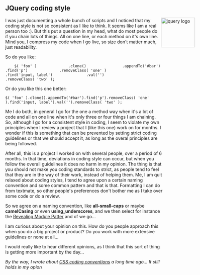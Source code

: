 <article><h2>JQuery coding style</h2><p><img src="http://wnas.nl/user/files/images-3_20100601020805.jpeg" alt="jquery logo" title="images-3.jpeg" border="0" width="108" height="94" style="float:right;margin-right:-100px" />I was just documenting a whole bunch of scripts and I noticed that my coding style is not so consistent as I like to think. It seems like I am a real person too :). But this put a question in my head, what do most people do if you chain lots of things. All on one line, or each method on it's own line. Mind you, I compress my code when I go live, so size don't matter much, just readability.</p><p>So do you like:</p><pre><code>	$( 'foo' )				.clone()				.appendTo('#bar')				.find('p')				.removeClass( 'one' )				.find('input, label')				.val('')				.removeClass( 'two' );</code></pre><p>Or do you like this one better:</p><pre><code>$( 'foo' ).clone().appendTo('#bar').find('p').removeClass( 'one' ).find('input, label').val('').removeClass( 'two' );</code></pre><p>Me I do both, in general I go for the one a method way when it's a lot of code and all on one line when it's only three or four things I am chaining. So, although I go for a consistent style in coding, I seem to violate my own principles when I review a project that I (like this one) work on for months. I wonder if this is something that can be prevented by setting strict coding guidelines or that we should accept it, as long as the overal principles are being followed.</p><p>After all, this is a project I worked on with several people, over a period of 6 months. In that time, deviations in coding style can occur, but when you follow the overall guidelines it does no harm in my opinion. The thing is that you should not make you coding standards to strict, as people tend to feel that they are in the way of their work, instead of helping them. Me, I am quit relaxed about coding styles, I tend to agree upon a certain naming convention and some common pattern and that is that. Formatting I can do from textmate, so other people's preferences don't bother me as I take over some code or do a review.</p><p>So we agree on a naming convention, like <strong>all-small-caps</strong> or maybe <strong>camelCasing</strong> or even <strong>using_underscores</strong>, and we then select for instance the <a href="http://www.wait-till-i.com/2007/08/22/again-with-the-module-pattern-reveal-something-to-the-world/">Revealing Module Patter</a> and of we go...</p><p>I am curious about your opinion on this. How do you people approach this when you do a big project or product? Do you work with more extensive guidelines or none at all...</p><p>I would really like to hear different opinions, as I think that this sort of thing is getting more important by the day...</p><p><em>By the way, I wrote about <a href="http://wnas.nl/css-coding-conventions">CSS coding conventions</a> a long time ago... It still holds in my opion</em></p></article>
